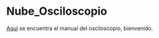 # Nube_Osciloscopio

[Aquí](https://marroja.github.io/book/index.html) se encuentra el manual del osciloscopio, bienvenido.
